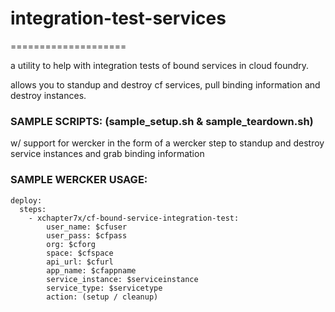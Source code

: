 # integration-test-services
====================

a utility to help with integration tests
of bound services in cloud foundry.

allows you to standup and destroy cf 
services, pull binding information and
destroy instances.

### SAMPLE SCRIPTS: (sample_setup.sh & sample_teardown.sh)

w/ support for wercker in the form of
a wercker step to standup and destroy
service instances and grab binding information


### SAMPLE WERCKER USAGE:

```
deploy:
  steps:
    - xchapter7x/cf-bound-service-integration-test:
        user_name: $cfuser
        user_pass: $cfpass
        org: $cforg
        space: $cfspace
        api_url: $cfurl
        app_name: $cfappname
        service_instance: $serviceinstance
        service_type: $servicetype
        action: (setup / cleanup)
```
